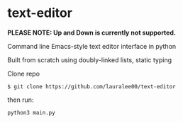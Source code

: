 # text-editor

**PLEASE NOTE: Up and Down is currently not supported.**



Command line Emacs-style text editor interface in python

Built from scratch using doubly-linked lists, static typing

Clone repo 

```$ git clone https://github.com/lauralee00/text-editor```

then run:

```
python3 main.py
```
